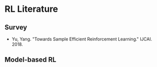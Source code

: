 # RL Literature

## Survey
* Yu, Yang. "Towards Sample Efficient Reinforcement Learning." IJCAI. 2018.


## Model-based RL
